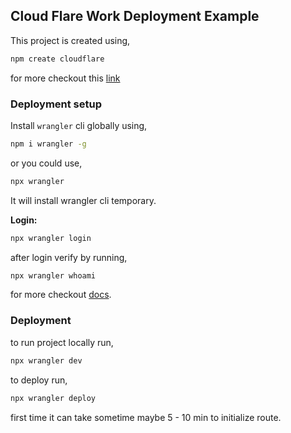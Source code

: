 ## Cloud Flare Work Deployment Example

This project is created using,

```bash
npm create cloudflare
```

for more checkout this [link](https://developers.cloudflare.com/workers/get-started/guide/)

### Deployment setup

Install `wrangler` cli globally using,

```bash
npm i wrangler -g
```

or you could use,

```bash
npx wrangler
```

It will install wrangler cli temporary.

**Login:**

```bash
npx wrangler login
```

after login verify by running,

```bash
npx wrangler whoami
```

for more checkout [docs](https://developers.cloudflare.com/workers/wrangler/#wrangler).

### Deployment

to run project locally run,

```bash
npx wrangler dev
```

to deploy run,

```bash
npx wrangler deploy
```

first time it can take sometime maybe 5 - 10 min to initialize route.

